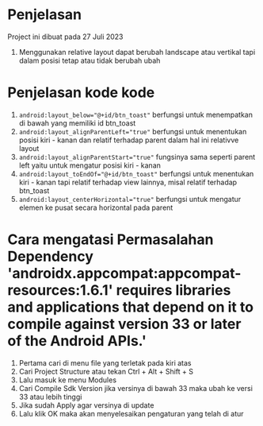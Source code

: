 # Penjelasan
   Project ini dibuat pada 27 Juli 2023
1. Menggunakan relative layout dapat berubah landscape atau vertikal tapi dalam posisi tetap atau tidak berubah ubah
   
# Penjelasan kode kode
1. `android:layout_below="@+id/btn_toast"` berfungsi untuk menempatkan di bawah yang memiliki id btn_toast
2. `android:layout_alignParentLeft="true"` berfungsi untuk menentukan posisi kiri - kanan dan relatif terhadap parent dalam hal ini relativve layout
3. `android:layout_alignParentStart="true"` fungsinya sama seperti parent left yaitu untuk mengatur posisi kiri - kanan
4. `android:layout_toEndOf="@+id/btn_toast"` berfungsi untuk menentukan kiri - kanan tapi relatif terhadap  view lainnya, misal relatif terhadap btn_toast
5. `android:layout_centerHorizontal="true"` berfungsi untuk mengatur elemen ke pusat secara horizontal pada parent 

# Cara mengatasi Permasalahan Dependency 'androidx.appcompat:appcompat-resources:1.6.1' requires libraries and applications that depend on it to compile against version 33 or later of the Android APIs.'
1. Pertama cari di menu file yang terletak pada kiri atas
2. Cari Project Structure atau tekan Ctrl + Alt + Shift + S
3. Lalu masuk ke menu Modules
4. Cari Compile Sdk Version jika versinya di bawah 33 maka ubah ke versi 33 atau lebih tinggi
5. Jika sudah Apply agar versinya di update
6. Lalu klik OK maka akan menyelesaikan pengaturan yang telah di atur
